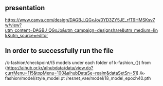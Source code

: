 ## presentation
  https://www.canva.com/design/DAGBJ_QGxJo/0YD3ZY5JE_rfT9HMSKsv7w/view?utm_content=DAGBJ_QGxJo&utm_campaign=designshare&utm_medium=link&utm_source=editor

## In order to successfully run the file
  /k-fashion/checkpoint/(5 models under each folder of k-fashion_{})
    from (https://aihub.or.kr/aihubdata/data/view.do?currMenu=115&topMenu=100&aihubDataSe=realm&dataSetSn=51)
  /k-fashion/model/style_model.pt
  /resnet_vae/model/18_model_epoch40.pth
